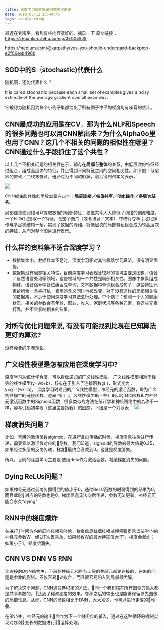 ```yaml
---
title: 深度学习岗位面试问题整理笔记
date: 2018-05-12 23:44:45
tags: deeplearning
---
```

最近在看知乎，看到有些内容挺好的，摘录一下
原文链接：https://zhuanlan.zhihu.com/p/25005808

https://medium.com/@karpathy/yes-you-should-understand-backprop-e2f06eab496b

## SGD中的S（stochastic)代表什么
随机啊，还能代表什么？

It is called stochastic because each small set of examples gives a noisy estimate of the average gradient over all examples.

它被称为随机因为每个小例子集都给出了所有例子中平均梯度的有噪音的估计。

<!-- more -->
## CNN最成功的应用是在CV，那为什么NLP和Speech的很多问题也可以用CNN解出来？为什么AlphaGo里也用了CNN？这几个不相关的问题的相似性在哪里？CNN通过什么手段抓住了这个共性？

以上几个不相关问题的相关性在于，都存在**局部与整体**的关系，由低层次的特征经过组合，组成高层次的特征，并且得到不同特征之间的空间相关性。如下图：低层次的直线／曲线等特征，组合成为不同的形状，最后得到汽车的表示。

![](https://pic4.zhimg.com/80/v2-8555de443211e31f6e3967fe0fab83b3_hd.jpg)

CNN抓住此共性的手段主要有四个：**局部连接／权值共享／池化操作／多层次结构**。

局部连接使网络可以提取数据的局部特征；权值共享大大降低了网络的训练难度，一个Filter只提取一个特征，在整个图片（或者语音／文本） 中进行卷积；池化操作与多层次结构一起，实现了数据的降维，将低层次的局部特征组合成为较高层次的特征，从而对整个图片进行表示。

## 什么样的资料集不适合深度学习？
* 数据集太小，数据样本不足时，深度学习相对其它机器学习算法，没有明显优势。
* 数据集没有局部相关特性，目前深度学习表现比较好的领域主要是图像／语音／自然语言处理等领域，这些领域的一个共性是局部相关性。图像中像素组成物体，语音信号中音位组合成单词，文本数据中单词组合成句子，这些特征元素的组合一旦被打乱，表示的含义同时也被改变。对于没有这样的局部相关性的数据集，不适于使用深度学习算法进行处理。举个例子：预测一个人的健康状况，相关的参数会有年龄、职业、收入、家庭状况等各种元素，将这些元素打乱，并不会影响相关的结果。

## 对所有优化问题来说, 有没有可能找到比現在已知算法更好的算法?
没有免费的午餐理论。

## 广义线性模型是怎被应用在深度学习中?
深度学习从统计学角度，可以看做递归的广义线性模型。
广义线性模型相对于经典的线性模型(y=wx+b)，核心在于引入了连接函数g(.)，形式变为：y=g−1(wx+b)。
深度学习时递归的广义线性模型，神经元的激活函数，即为广义线性模型的链接函数。逻辑回归（广义线性模型的一种）的Logistic函数即为神经元激活函数中的Sigmoid函数，很多类似的方法在统计学和神经网络中的名称不一样，容易引起初学者（这里主要指我）的困惑。下图是一个对照表：
![](https://pic2.zhimg.com/80/v2-29d9d42212fd2294e71c2f3e760791d4_hd.jpg)

## 梯度消失问题？
比如，常用的激活函数sigmoid，在进行反向传播的时候，梯度信息往后进行传递，需要乘以激活值对应的导数。我们知道，sigmoid的导数的最大值是0.25，如果经过多层的反向传递，梯度最终会衰减到0。这就是梯度消失。

所以，目前的深度学习主要是 使用Relu作为激活函数，减缓梯度消失的问题。

## Dying ReLUs问题？
如果神经元通过前向传播得到的值小于0，通过ReLU函数的时候得到的结果为0，而且此时对应的导数也是0，梯度信息无法向后传递，参数无法更新。神经元可能会永久“dying"

## RNN中的梯度爆炸
在进行时间方向的反向传播的时候，梯度信息往后传播过程需要累乘当前RNN的神经元参数W。经过T次累乘后，如果参数W的最大特征值大于1，梯度会爆炸；如果小于1，梯度会消失。

## CNN VS DNN VS RNN 
全连接的DNN结构中，下层的神经元和所有上层的神经元都是连接的，带来的问题是参数的膨胀。不仅容易过拟合，而且很容易陷入到局部最优解。

为了解决这个问题，CNN通过卷积核的方法，同一个卷积核在所有图像的输入都是共享参数的，达到了稀疏连接的效果。卷积之后的输出也是能够保留原先图像的局部信息。从而，CNN的参数相比于DNN，大大减少，也可以进行更深的堆叠。

在RNN中，神经元的输出会作为下一个时间步的输入，通过在这种循环的机制实现对序列变长的数据进行运算处理。
